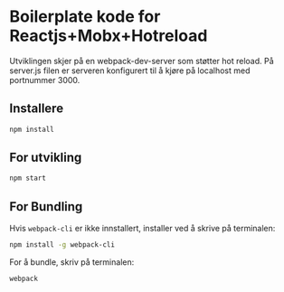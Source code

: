 # Boilerplate kode for Reactjs+Mobx+Hotreload

Utviklingen skjer på en webpack-dev-server som støtter hot reload. På server.js filen er serveren konfigurert til å kjøre på localhost med portnummer 3000. 


## Installere
```bash
npm install
```

## For utvikling
```bash
npm start
```

## For Bundling
Hvis `webpack-cli` er ikke innstallert, installer ved å skrive på terminalen: 
```bash
npm install -g webpack-cli
```
For å bundle, skriv på terminalen:
```bash
webpack
```
